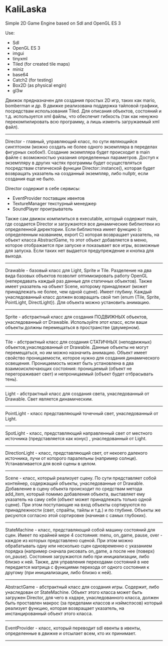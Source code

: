 # KaliLaska

Simple 2D Game Engine based on Sdl and OpenGL ES 3

Use:
  - Sdl
  - OpenGL ES 3
  - imgui
  - tinyxml
  - Tiled (for created tile maps)
  - miniz
  - base64
  - Catch2 (for testing)
  - Box2D (as physical engin)
  - gl3w

Движок предназначен для создания простых 2D игр, таких как mario, bomberman и
др. В движке реализована поддержка тайловой графики, посредствам использования 
Tiled. Для описания объектов, состояний и т.д. используется xml файлы, что
обеспечит гибкость (так как ненужно перекомпилировать всю программу, а лишь
изменть загружаемый xml файл).

--------------------------------------------------------------------------------

Director - главный, управляющий класс, по сути являющийся синглтоном (можно создать не более 
одного экземпляра в переделах фигурных скобок!). Создание экземпляра будет 
происходит в main файле с возможностью указания определенных параметров. Доступ
к экземпляру в других частях программы будет осуществляться посредствам статической
функции Director::instance(), которая будет возвращать указатель на созданный
экземпляр, либо nullptr, если создания еще не было.

Director содержит в себе сервисы:
  - EventProvider поставщик ивентов
  - TextureManager текстурный менеджер
  - SoundPlayer проигрыватель

Также сам движок компилиться в executable, который содержит main, где создается
Director и загружаются все динамические библиотеки из определенной директории.
Если библиотека имеет функцию (с определенным названием, export C) которая 
возвращает указатель, на объект класса AbstractGame, то этот объект добавляется
в меню, которое отображается при запуске и показывает все игры, возможные для
запуска. Если таких нет выдается предупреждение и кнопка для выхода.

--------------------------------------------------------------------------------

Drawable - базовый класс для Light, Sprite и Tile. Разделение на два вида базовых 
объектов позволит оптимизировать работу OpenGL (непередавать каждый раз данные 
для статичных объектов). Также имеет указатель на объект Scene, которому
принадлежит (может принадлежать не более, чем одной сцене). Имеет глубину.
Каждый унаследованный класс должен возвращать свой тип (enum {Tile, Sprite, 
PointLight, DirectLight}). Для объекта можно установить анимацию.

--------------------------------------------------------------------------------

Sprite - абстрактный класс для создания ПОДВИЖНЫХ объектов, унаследованный от 
Drawable. Используйте этот класс, если ваши объекты должны перемещаться в
пространстве (двумерном).

--------------------------------------------------------------------------------

Tile - абстрактный класс для создания СТАТИЧНЫХ (неподвижных) объектов,унаследованный
от Drawable. Данные объекты не могут перемещаться, но им можно назначить анимацию.
Объект имеет свойство проницаемости, которое нужно для создания динамического освещения.
Проницаемость может быть установлена в два взаимоисключающих состояния: проницаемый
(объект не перегораживает свет) и непроницаемый (объект будет отбрасывать тень).

--------------------------------------------------------------------------------

Light - абстрактный класс для создания света, унаследованный от Drawable.
Свет является динамическим.

--------------------------------------------------------------------------------

PointLight - класс представляющий точечный свет, унаследованный от Light.

--------------------------------------------------------------------------------

SpotLight - класс, представляющий направленный свет от местного источника (представляется как конус)
, унаследованный от Light.

--------------------------------------------------------------------------------

DirectionLight - класс, представляющий свет, от некоего далекого источника,
лучи от которого паралельны (например солнце). Устанавливается для всей сцены в целом.

--------------------------------------------------------------------------------

Scene - класс, который реализует сцену. По сути представляет собой контейнер,
содержащий объекты, унаследованные от Drawable. Добавление в сцену объекта
происходит по средствам метода add_item, который помимо добавления объекта, 
выставляет ему указатель на саму себя (объект может принадлежать только одной
сцене). При этом поступающие на вход объекты сортируются по принадлежности
(свет, спрайты, тайлы и т.д.) и по глубине. Объекты же рисуются согласно этой
сортировке (начиная с самых глубоких).

--------------------------------------------------------------------------------

StateMachine - класс, представляющий собой машину состояний для сцен. Имеет
по крайней мере 4 состояния: menu, on_game, pause, over - каждое из которых 
представлено сценой. При этом можно обрабатывать одну или несколько сцен
одновременно с указанием порядка (например сначала рисовать on_game, а после нее
(поверх) on_pause). Состояния загружаются либо при инициализации, либо близко к
ней. Также, для управления переходами состояний в нее передается матрица с
функциями перехода от одного состояния к другому (при инициализации, либо близко
к ней).

--------------------------------------------------------------------------------

AbstractGame - абстрактный класс для создания игры. Содержит, либо унаследован
от StateMachine. Объект этого класса может быть загружен Director, для чего
в хэдэре, унаследованного класса, должен быть проставлен макрос (за пределами
классов и нэймспэсов) который реализует функцию, которая возвращает указатель,
на инстанцированный объект этого класса.

--------------------------------------------------------------------------------

EventProvider - класс, который переводит sdl евенты в ивенты, определенные в
движке и отсылает всем, кто их принимает.

--------------------------------------------------------------------------------

